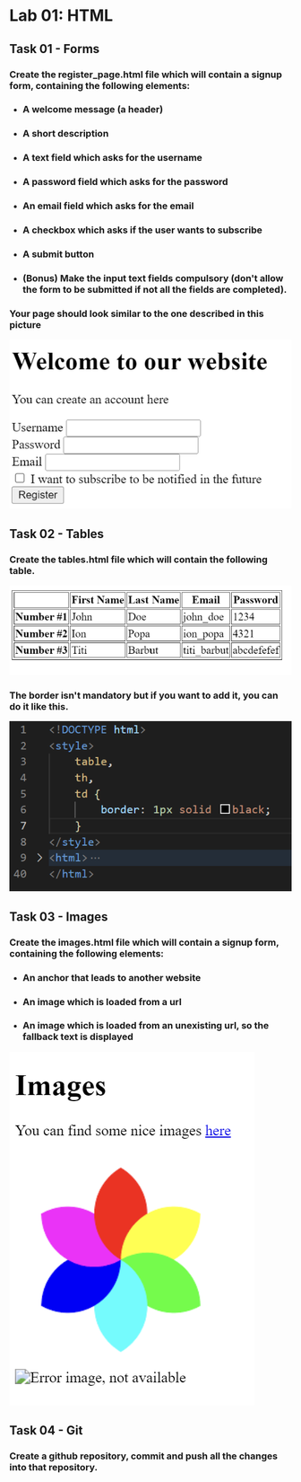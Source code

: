 # Lab 01: HTML
## Task 01 - Forms  
### Create the **register_page.html** file which will contain a signup form, containing the following elements:  
- ### A welcome message (a header)
- ### A short description
- ### A text field which asks for the username
- ### A password field which asks for the password
- ### An email field which asks for the email
- ### A checkbox which asks if the user wants to subscribe
- ### A submit button
- ### **(Bonus)** Make the input text fields compulsory (don't allow the form to be submitted if not all the fields are completed).

### Your page should look similar to the one described in this picture

![](./outputs/2022-11-25-19-17-30.png)

## Task 02 - Tables
### Create the **tables.html** file which will contain the following table.

![](./outputs/2022-11-25-19-09-17.png)

### The border isn't mandatory but if you want to add it, you can do it like this.

![](./outputs/2022-11-25-19-18-49.png)

## Task 03 - Images
### Create the **images.html** file which will contain a signup form, containing the following elements:  
- ### An anchor that leads to another website
- ### An image which is loaded from a url
- ### An image which is loaded from an unexisting url, so the fallback text is displayed
 
![](./outputs/2022-11-25-193317.png)

## Task 04 - Git
### Create a github repository, commit and push all the changes into that repository.
